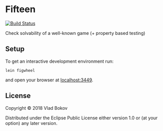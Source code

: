 # Fifteen

[![Build Status][BS img]][Build Status]

Check solvability of a well-known game (+ property based testing)

## Setup

To get an interactive development environment run:

    lein figwheel

and open your browser at [localhost:3449](http://localhost:3449/).

## License

Copyright © 2018 Vlad Bokov

Distributed under the Eclipse Public License either version 1.0 or (at your option) any later version.

[Build Status]: https://travis-ci.org/razum2um/fifteen
[BS img]: https://travis-ci.org/razum2um/fifteen.png
